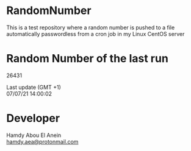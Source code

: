 # RandomNumber    
This is a test repository where a random number is pushed to a file automatically passwordless from a cron job in my Linux CentOS server    
# Random Number of the last run   
26431
      
Last update (GMT +1)    
07/07/21 14:00:02
# Developer    
Hamdy Abou El Anein   
hamdy.aea@protonmail.com
